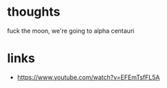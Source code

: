 # thoughts
fuck the moon, we're going to alpha centauri

# links
- https://www.youtube.com/watch?v=EFEmTsfFL5A
